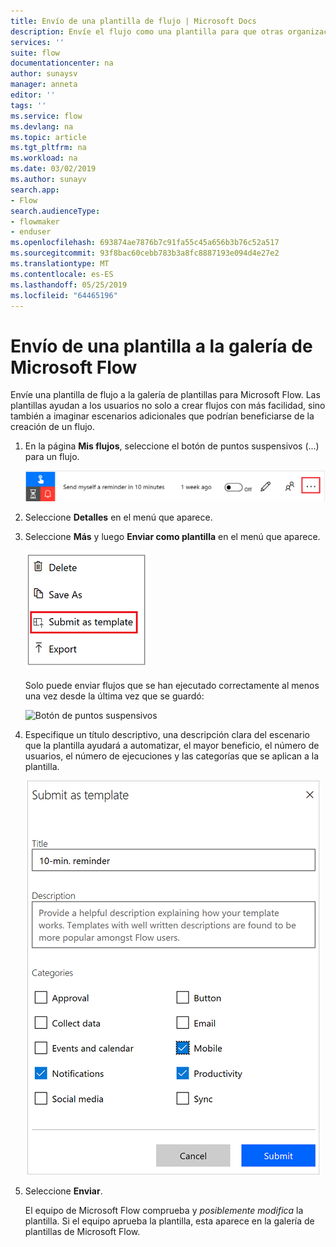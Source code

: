```yaml
---
title: Envío de una plantilla de flujo | Microsoft Docs
description: Envíe el flujo como una plantilla para que otras organizaciones puedan encontrarla en la galería de plantillas y utilicen el flujo que ha creado.
services: ''
suite: flow
documentationcenter: na
author: sunaysv
manager: anneta
editor: ''
tags: ''
ms.service: flow
ms.devlang: na
ms.topic: article
ms.tgt_pltfrm: na
ms.workload: na
ms.date: 03/02/2019
ms.author: sunayv
search.app:
- Flow
search.audienceType:
- flowmaker
- enduser
ms.openlocfilehash: 693874ae7876b7c91fa55c45a656b3b76c52a517
ms.sourcegitcommit: 93f8bac60cebb783b3a8fc8887193e094d4e27e2
ms.translationtype: MT
ms.contentlocale: es-ES
ms.lasthandoff: 05/25/2019
ms.locfileid: "64465196"
---
```

# <a name="submit-a-template-to-the-microsoft-flow-gallery"></a>Envío de una plantilla a la galería de Microsoft Flow

Envíe una plantilla de flujo a la galería de plantillas para Microsoft Flow. Las plantillas ayudan a los usuarios no solo a crear flujos con más facilidad, sino también a imaginar escenarios adicionales que podrían beneficiarse de la creación de un flujo.

1. En la página **Mis flujos**, seleccione el botón de puntos suspensivos (...) para un flujo.

    ![Botón de puntos suspensivos](./media/publish-a-template/ellipsis-button.png)
1. Seleccione **Detalles** en el menú que aparece.
1. Seleccione **Más** y luego **Enviar como plantilla** en el menú que aparece.

    ![Menú contextual](./media/publish-a-template/context-menu.png)

   Solo puede enviar flujos que se han ejecutado correctamente al menos una vez desde la última vez que se guardó:

     ![Botón de puntos suspensivos](./media/publish-a-template/need-successful-run-warning.png)
1. Especifique un título descriptivo, una descripción clara del escenario que la plantilla ayudará a automatizar, el mayor beneficio, el número de usuarios, el número de ejecuciones y las categorías que se aplican a la plantilla.

    ![Opciones de plantilla](./media/publish-a-template/template-options.png)
1. Seleccione **Enviar**.

     El equipo de Microsoft Flow comprueba y *posiblemente modifica* la plantilla. Si el equipo aprueba la plantilla, esta aparece en la galería de plantillas de Microsoft Flow.
